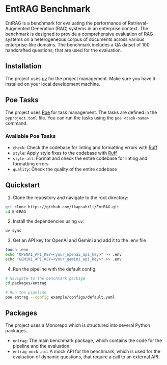 # EntRAG Benchmark

EntRAG is a benchmark for evaluating the performance of Retrieval-Augmented Generation (RAG) systems in an enterprise context. The benchmark is designed to provide a comprehensive evaluation of RAG systems on a heterogeneous corpus of documents across various enterprise-like domains. The benchmark includes a QA datset of 100 handcrafted questions, that are used for the evaluation.

## Installation

The project uses [uv](https://docs.astral.sh/uv/getting-started/installation/) for the project management. Make sure you have it installed on your local development machine.

## Poe Tasks

The project uses [Poe](https://poethepoet.natn.io/) for task management. The tasks are defined in the `pyproject.toml` file. You can run the tasks using the `poe <task-name>` command.

### Available Poe Tasks

- `check`: Check the codebase for linting and formatting errors with [Ruff](https://docs.astral.sh/ruff/) 
- `style`: Apply style fixes to the codebase with [Ruff](https://docs.astral.sh/ruff/)
- `style-all`: Format and check the entire codebase for linting and formatting errors
- `quality`: Check the quality of the entire codebase

## Quickstart

1. Clone the repository and navigate to the root directory:
```bash
git clone https://github.com/fkapsahili/EntRAG.git
cd EntRAG
```

2. Install the dependencies using `uv`:
```bash
uv sync
```

3. Get an API key for OpenAI and Gemini and add it to the .env file
```bash
touch .env
echo "OPENAI_API_KEY=<your_openai_api_key>" >> .env 
echo "GEMINI_API_KEY=<your_gemini_api_key>" >> .env
```

4. Run the pipeline with the default config:
```bash
# Navigate to the benchmark package
cd packages/entrag

# Run the pipeline
poe entrag --config example/configs/default.yaml 
```

## Packages
The project uses a Monorepo which is structured into several Python packages.

- `entrag`: The main benchmark package, which contains the code for the pipeline and the evaluation.
- `entrag-mock-api`: A mock API for the benchmark, which is used for the evaluation of dynamic questions, that require a call to an external API.
